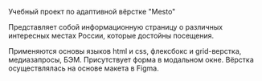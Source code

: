 Учебный проект по адаптивной вёрстке "Mesto"

Представляет собой информационную страницу о различных интересных местах России, которые достойны посещения.

Применяются основы языков html и css, флексбокс и grid-верстка, медиазапросы, БЭМ. Присутствует форма в модальном окне.
Вёрстка осуществлялась на основе макета в Figma.

